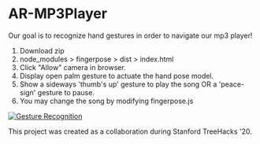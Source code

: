 # AR-MP3Player

Our goal is to recognize hand gestures in order to navigate our mp3 player!

1. Download zip
2. node_modules > fingerpose > dist > index.html
3. Click "Allow" camera in browser.
4. Display open palm gesture to actuate the hand pose model.
5. Show a sideways 'thumb's up' gesture to play the song OR a 'peace-sign' gesture to pause.
6. You may change the song by modifying fingerpose.js


[![Gesture Recognition](https://img.youtube.com/vi/https://www.youtube.com/watch?v=4ZdoBFKkc10/0.jpg)](https://www.youtube.com/watch?v=https://www.youtube.com/watch?v=4ZdoBFKkc10)

This project was created as a collaboration during Stanford TreeHacks '20.
